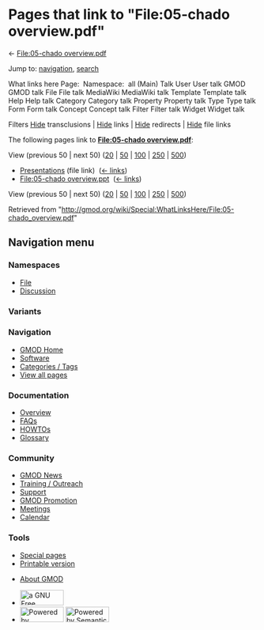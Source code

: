 <div id="mw-page-base" class="noprint">

</div>

<div id="mw-head-base" class="noprint">

</div>

<div id="content" class="mw-body" role="main">

<span id="top"></span>

<div id="mw-js-message" style="display:none;">

</div>



# <span dir="auto">Pages that link to "File:05-chado overview.pdf"</span>

<div id="bodyContent">

<div id="contentSub">

← [File:05-chado
overview.pdf](/wiki/File:05-chado_overview.pdf "File:05-chado overview.pdf")

</div>

<div id="jump-to-nav" class="mw-jump">

Jump to: [navigation](#mw-navigation), [search](#p-search)

</div>

<div id="mw-content-text">

What links here Page:  Namespace:  all (Main) Talk User User talk GMOD
GMOD talk File File talk MediaWiki MediaWiki talk Template Template talk
Help Help talk Category Category talk Property Property talk Type Type
talk Form Form talk Concept Concept talk Filter Filter talk Widget
Widget talk

Filters
[Hide](/mediawiki/index.php?title=Special:WhatLinksHere/File:05-chado_overview.pdf&hidetrans=1 "Special:WhatLinksHere/File:05-chado overview.pdf")
transclusions \|
[Hide](/mediawiki/index.php?title=Special:WhatLinksHere/File:05-chado_overview.pdf&hidelinks=1 "Special:WhatLinksHere/File:05-chado overview.pdf")
links \|
[Hide](/mediawiki/index.php?title=Special:WhatLinksHere/File:05-chado_overview.pdf&hideredirs=1 "Special:WhatLinksHere/File:05-chado overview.pdf")
redirects \|
[Hide](/mediawiki/index.php?title=Special:WhatLinksHere/File:05-chado_overview.pdf&hideimages=1 "Special:WhatLinksHere/File:05-chado overview.pdf")
file links

The following pages link to **[File:05-chado
overview.pdf](/wiki/File:05-chado_overview.pdf "File:05-chado overview.pdf")**:

View (previous 50 \| next 50)
([20](/mediawiki/index.php?title=Special:WhatLinksHere/File:05-chado_overview.pdf&limit=20 "Special:WhatLinksHere/File:05-chado overview.pdf")
\|
[50](/mediawiki/index.php?title=Special:WhatLinksHere/File:05-chado_overview.pdf&limit=50 "Special:WhatLinksHere/File:05-chado overview.pdf")
\|
[100](/mediawiki/index.php?title=Special:WhatLinksHere/File:05-chado_overview.pdf&limit=100 "Special:WhatLinksHere/File:05-chado overview.pdf")
\|
[250](/mediawiki/index.php?title=Special:WhatLinksHere/File:05-chado_overview.pdf&limit=250 "Special:WhatLinksHere/File:05-chado overview.pdf")
\|
[500](/mediawiki/index.php?title=Special:WhatLinksHere/File:05-chado_overview.pdf&limit=500 "Special:WhatLinksHere/File:05-chado overview.pdf"))

- [Presentations](/wiki/Presentations "Presentations") (file link) ‎
  <span class="mw-whatlinkshere-tools">([←
  links](/mediawiki/index.php?title=Special:WhatLinksHere&target=Presentations "Special:WhatLinksHere"))</span>
- [File:05-chado
  overview.ppt](/wiki/File:05-chado_overview.ppt "File:05-chado overview.ppt")
  ‎ <span class="mw-whatlinkshere-tools">([←
  links](/mediawiki/index.php?title=Special:WhatLinksHere&target=File%3A05-chado+overview.ppt "Special:WhatLinksHere"))</span>

View (previous 50 \| next 50)
([20](/mediawiki/index.php?title=Special:WhatLinksHere/File:05-chado_overview.pdf&limit=20 "Special:WhatLinksHere/File:05-chado overview.pdf")
\|
[50](/mediawiki/index.php?title=Special:WhatLinksHere/File:05-chado_overview.pdf&limit=50 "Special:WhatLinksHere/File:05-chado overview.pdf")
\|
[100](/mediawiki/index.php?title=Special:WhatLinksHere/File:05-chado_overview.pdf&limit=100 "Special:WhatLinksHere/File:05-chado overview.pdf")
\|
[250](/mediawiki/index.php?title=Special:WhatLinksHere/File:05-chado_overview.pdf&limit=250 "Special:WhatLinksHere/File:05-chado overview.pdf")
\|
[500](/mediawiki/index.php?title=Special:WhatLinksHere/File:05-chado_overview.pdf&limit=500 "Special:WhatLinksHere/File:05-chado overview.pdf"))

</div>

<div class="printfooter">

Retrieved from
"<http://gmod.org/wiki/Special:WhatLinksHere/File:05-chado_overview.pdf>"

</div>

<div id="catlinks" class="catlinks catlinks-allhidden">

</div>

<div class="visualClear">

</div>

</div>

</div>

<div id="mw-navigation">

## Navigation menu

<div id="mw-head">



<div id="left-navigation">

<div id="p-namespaces" class="vectorTabs" role="navigation"
aria-labelledby="p-namespaces-label">

### Namespaces

- <span id="ca-nstab-image"><a href="/wiki/File:05-chado_overview.pdf" accesskey="c"
  title="View the file page [c]">File</a></span>
- <span id="ca-talk"><a
  href="/mediawiki/index.php?title=File_talk:05-chado_overview.pdf&amp;action=edit&amp;redlink=1"
  accesskey="t"
  title="Discussion about the content page [t]">Discussion</a></span>

</div>

<div id="p-variants" class="vectorMenu emptyPortlet" role="navigation"
aria-labelledby="p-variants-label">

### 

### Variants[](#)

<div class="menu">

</div>

</div>

</div>

<div id="right-navigation">





</div>



</div>

</div>

</div>

<div id="mw-panel">

<div id="p-logo" role="banner">

<a href="/wiki/Main_Page"
style="background-image: url(http://gmod.org/images/GMOD-cogs.png);"
title="Visit the main page"></a>

</div>

<div id="p-Navigation" class="portal" role="navigation"
aria-labelledby="p-Navigation-label">

### Navigation

<div class="body">

- <span id="n-GMOD-Home">[GMOD Home](/wiki/Main_Page)</span>
- <span id="n-Software">[Software](/wiki/GMOD_Components)</span>
- <span id="n-Categories-.2F-Tags">[Categories /
  Tags](/wiki/Categories)</span>
- <span id="n-View-all-pages">[View all
  pages](/wiki/Special:AllPages)</span>

</div>

</div>

<div id="p-Documentation" class="portal" role="navigation"
aria-labelledby="p-Documentation-label">

### Documentation

<div class="body">

- <span id="n-Overview">[Overview](/wiki/Overview)</span>
- <span id="n-FAQs">[FAQs](/wiki/Category:FAQ)</span>
- <span id="n-HOWTOs">[HOWTOs](/wiki/Category:HOWTO)</span>
- <span id="n-Glossary">[Glossary](/wiki/Glossary)</span>

</div>

</div>

<div id="p-Community" class="portal" role="navigation"
aria-labelledby="p-Community-label">

### Community

<div class="body">

- <span id="n-GMOD-News">[GMOD News](/wiki/GMOD_News)</span>
- <span id="n-Training-.2F-Outreach">[Training /
  Outreach](/wiki/Training_and_Outreach)</span>
- <span id="n-Support">[Support](/wiki/Support)</span>
- <span id="n-GMOD-Promotion">[GMOD
  Promotion](/wiki/GMOD_Promotion)</span>
- <span id="n-Meetings">[Meetings](/wiki/Meetings)</span>
- <span id="n-Calendar">[Calendar](/wiki/Calendar)</span>

</div>

</div>

<div id="p-tb" class="portal" role="navigation"
aria-labelledby="p-tb-label">

### Tools

<div class="body">

- <span id="t-specialpages"><a href="/wiki/Special:SpecialPages" accesskey="q"
  title="A list of all special pages [q]">Special pages</a></span>
- <span id="t-print"><a
  href="/mediawiki/index.php?title=Special:WhatLinksHere/File:05-chado_overview.pdf&amp;printable=yes"
  rel="alternate" accesskey="p"
  title="Printable version of this page [p]">Printable version</a></span>

</div>

</div>

</div>

</div>

<div id="footer" role="contentinfo">

- <span id="footer-places-about">[About
  GMOD](/wiki/GMOD:About "GMOD:About")</span>

<!-- -->

- <span id="footer-copyrightico">[<img src="http://www.gnu.org/graphics/gfdl-logo-small.png" width="88"
  height="31" alt="a GNU Free Documentation License" />](http://www.gnu.org/licenses/fdl-1.3.html)</span>
- <span id="footer-poweredbyico">[<img src="/mediawiki/skins/common/images/poweredby_mediawiki_88x31.png"
  width="88" height="31" alt="Powered by MediaWiki" />](//www.mediawiki.org/)
  [<img
  src="/mediawiki/extensions/SemanticMediaWiki/includes/../resources/images/smw_button.png"
  width="88" height="31" alt="Powered by Semantic MediaWiki" />](https://www.semantic-mediawiki.org/wiki/Semantic_MediaWiki)</span>

<div style="clear:both">

</div>

</div>
